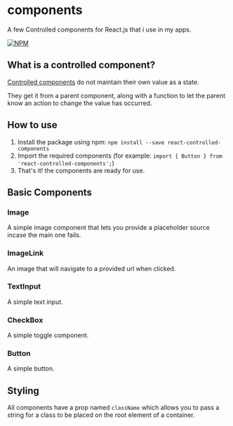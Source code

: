 # components
A few Controlled components for React.js that i use in my apps.

[![NPM](https://nodei.co/npm/react-controlled-components.png?mini=true)](https://npmjs.org/package/react-controlled-components)

## What is a controlled component?
[Controlled components](https://facebook.github.io/react/docs/forms.html#controlled-components) do not maintain their own value as a state.

They get it from a parent component, along with a function to let the parent know an action to change the value has occurred.

## How to use

1. Install the package using npm: ```npm install --save react-controlled-components```
2. Import the required components (for example: ```import { Button } from 'react-controlled-components';```)
3. That's it! the components are ready for use.

## Basic Components

### Image
A simple image component that lets you provide a placeholder source incase the main one fails.

### ImageLink
An image that will navigate to a provided url when clicked.

### TextInput
A simple text input.

### CheckBox
A simple toggle component.

### Button
A simple button.

## Styling 
All components have a prop named `className` which allows you to pass a string for a class to be placed on the root element of a container.
